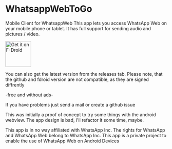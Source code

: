 # WhatsappWebToGo

Mobile Client for WhatsappWeb
This app lets you access WhatsApp Web on your mobile phone or tablet.
It has full support for sending audio and pictures / video.

[<img src="https://fdroid.gitlab.io/artwork/badge/get-it-on.png"
    alt="Get it on F-Droid"
    height="80">](https://f-droid.org/packages/io.kuenzler.whatsappwebtogo)
    
You can also get the latest version from the releases tab. Please note, that the github and fdroid version are not compatible, as they are signed diffrently

-free and without ads-

If you have problems just send a mail or create a github issue

This was initially a proof of concept to try some things with the android webview. The app design is bad, i'll refactor it some time, maybe.

This app is in no way affiliated with WhatsApp Inc. The rights for WhatsApp and WhatsApp Web belong to WhatsApp Inc. 
This app is a private project to enable the use of WhatsApp Web on Android Devices
